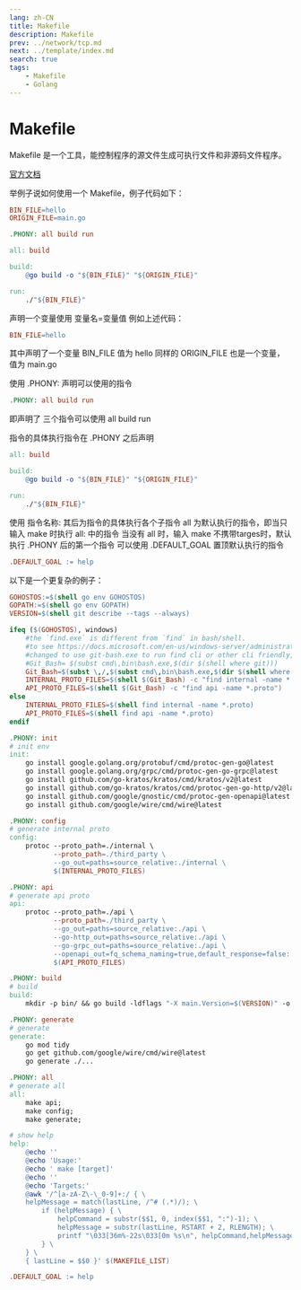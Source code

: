 ```yaml
---
lang: zh-CN
title: Makefile
description: Makefile
prev: ../network/tcp.md
next: ../template/index.md
search: true
tags:
    - Makefile
    - Golang
---
```


# Makefile

Makefile 是一个工具，能控制程序的源文件生成可执行文件和非源码文件程序。

[官方文档](https://www.gnu.org/software/make/manual/make.html)

举例子说如何使用一个 Makefile，例子代码如下：

```makefile
BIN_FILE=hello
ORIGIN_FILE=main.go

.PHONY: all build run

all: build

build:
	@go build -o "${BIN_FILE}" "${ORIGIN_FILE}"

run: 
    ./"${BIN_FILE}"
```

声明一个变量使用 变量名=变量值
例如上述代码：
```makefile
BIN_FILE=hello
```
其中声明了一个变量 BIN_FILE 值为 hello
同样的 ORIGIN_FILE 也是一个变量，值为 main.go  

使用 .PHONY: 声明可以使用的指令
```makefile
.PHONY: all build run
```
即声明了 三个指令可以使用 all build run  

指令的具体执行指令在 .PHONY 之后声明
```makefile
all: build

build:
	@go build -o "${BIN_FILE}" "${ORIGIN_FILE}"

run: 
    ./"${BIN_FILE}"
```
使用 指令名称: 其后为指令的具体执行各个子指令
all 为默认执行的指令，即当只输入 make 时执行 all: 中的指令
当没有 all 时，输入 make 不携带targes时，默认执行 .PHONY 后的第一个指令
可以使用 .DEFAULT_GOAL 置顶默认执行的指令

```makefile
.DEFAULT_GOAL := help
```

以下是一个更复杂的例子：
```makefile
GOHOSTOS:=$(shell go env GOHOSTOS)
GOPATH:=$(shell go env GOPATH)
VERSION=$(shell git describe --tags --always)

ifeq ($(GOHOSTOS), windows)
	#the `find.exe` is different from `find` in bash/shell.
	#to see https://docs.microsoft.com/en-us/windows-server/administration/windows-commands/find.
	#changed to use git-bash.exe to run find cli or other cli friendly, caused of every developer has a Git.
	#Git_Bash= $(subst cmd\,bin\bash.exe,$(dir $(shell where git)))
	Git_Bash=$(subst \,/,$(subst cmd\,bin\bash.exe,$(dir $(shell where git))))
	INTERNAL_PROTO_FILES=$(shell $(Git_Bash) -c "find internal -name *.proto")
	API_PROTO_FILES=$(shell $(Git_Bash) -c "find api -name *.proto")
else
	INTERNAL_PROTO_FILES=$(shell find internal -name *.proto)
	API_PROTO_FILES=$(shell find api -name *.proto)
endif

.PHONY: init
# init env
init:
	go install google.golang.org/protobuf/cmd/protoc-gen-go@latest
	go install google.golang.org/grpc/cmd/protoc-gen-go-grpc@latest
	go install github.com/go-kratos/kratos/cmd/kratos/v2@latest
	go install github.com/go-kratos/kratos/cmd/protoc-gen-go-http/v2@latest
	go install github.com/google/gnostic/cmd/protoc-gen-openapi@latest
	go install github.com/google/wire/cmd/wire@latest

.PHONY: config
# generate internal proto
config:
	protoc --proto_path=./internal \
	       --proto_path=./third_party \
 	       --go_out=paths=source_relative:./internal \
	       $(INTERNAL_PROTO_FILES)

.PHONY: api
# generate api proto
api:
	protoc --proto_path=./api \
	       --proto_path=./third_party \
 	       --go_out=paths=source_relative:./api \
 	       --go-http_out=paths=source_relative:./api \
 	       --go-grpc_out=paths=source_relative:./api \
	       --openapi_out=fq_schema_naming=true,default_response=false:. \
	       $(API_PROTO_FILES)

.PHONY: build
# build
build:
	mkdir -p bin/ && go build -ldflags "-X main.Version=$(VERSION)" -o ./bin/ ./...

.PHONY: generate
# generate
generate:
	go mod tidy
	go get github.com/google/wire/cmd/wire@latest
	go generate ./...

.PHONY: all
# generate all
all:
	make api;
	make config;
	make generate;

# show help
help:
	@echo ''
	@echo 'Usage:'
	@echo ' make [target]'
	@echo ''
	@echo 'Targets:'
	@awk '/^[a-zA-Z\-\_0-9]+:/ { \
	helpMessage = match(lastLine, /^# (.*)/); \
		if (helpMessage) { \
			helpCommand = substr($$1, 0, index($$1, ":")-1); \
			helpMessage = substr(lastLine, RSTART + 2, RLENGTH); \
			printf "\033[36m%-22s\033[0m %s\n", helpCommand,helpMessage; \
		} \
	} \
	{ lastLine = $$0 }' $(MAKEFILE_LIST)

.DEFAULT_GOAL := help
```